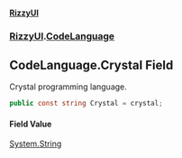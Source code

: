 #### [RizzyUI](index 'index')
### [RizzyUI](RizzyUI 'RizzyUI').[CodeLanguage](RizzyUI.CodeLanguage 'RizzyUI.CodeLanguage')

## CodeLanguage.Crystal Field

Crystal programming language.

```csharp
public const string Crystal = crystal;
```

#### Field Value
[System.String](https://docs.microsoft.com/en-us/dotnet/api/System.String 'System.String')